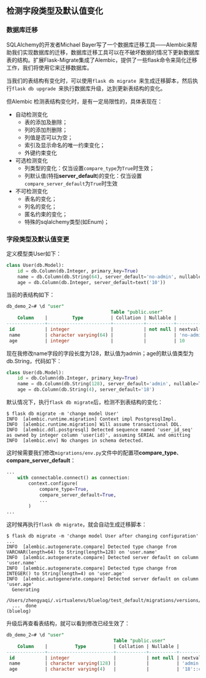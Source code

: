 ## 检测字段类型及默认值变化



### 数据库迁移

SQLAlchemy的开发者Michael Bayer写了一个数据库迁移工具——Alembic来帮助我们实现数据库的迁移，数据库迁移工具可以在不破坏数据的情况下更新数据库表的结构。扩展Flask-Migrate集成了Alembic，提供了一些flask命令来简化迁移工作，我们将使用它来迁移数据库。

当我们的表结构有变化时，可以使用`flask db migrate `来生成迁移脚本，然后执行`flask db upgrade `来执行数据库升级，达到更新表结构的变化。

但Alembic 检测表结构变化时，是有一定局限性的，具体表现在：

- 自动检测变化
  - 表的添加及删除；
  - 列的添加剂删除；
  - 列值是否可以为空；
  - 索引及显示命名的唯一约束变化；
  - 外键约束变化
- 可选检测变化
  - 列类型的变化：仅当设置`compare_type`为`True`时生效；
  - 列默认值(特指**server_default**)的变化：仅当设置`compare_server_default`为`True`时生效
- 不可检测变化
  - 表名的变化；
  - 列名的变化；
  - 匿名约束的变化；
  - 特殊的sqlalchemy类型(如Enum)；



### 字段类型及默认值变更

定义模型类User如下：

```python
class User(db.Model):
    id = db.Column(db.Integer, primary_key=True)
    name = db.Column(db.String(64), server_default='no-admin', nullable=True)
    age = db.Column(db.Integer, server_default=text('10'))
```

当前的表结构如下：

```sql
db_demo_2=# \d "user"
                                      Table "public.user"
    Column    |         Type          | Collation | Nullable |             Default              
--------------+-----------------------+-----------+----------+----------------------------------
 id           | integer               |           | not null | nextval('user_id_seq'::regclass)
 name         | character varying(64) |           |          | 'no-admin'::character varying
 age          | integer               |           |          | 10
```

现在我修改name字段的字段长度为128，默认值为admin；age的默认值类型为db.String，代码如下：

```python
class User(db.Model):
    id = db.Column(db.Integer, primary_key=True)
    name = db.Column(db.String(128), server_default='admin', nullable=True)
    age = db.Column(db.String(4), server_default='18')
```

默认情况下，执行`flask db migrate`后，检测不到表结构的变化：

```shell
$ flask db migrate -m 'change model User'
INFO  [alembic.runtime.migration] Context impl PostgresqlImpl.
INFO  [alembic.runtime.migration] Will assume transactional DDL.
INFO  [alembic.ddl.postgresql] Detected sequence named 'user_id_seq' as owned by integer column 'user(id)', assuming SERIAL and omitting
INFO  [alembic.env] No changes in schema detected.
```

这时候需要我们修改`migrations/env.py`文件中的配置项**compare_type**、**compare_server_default**：

```python
...
    with connectable.connect() as connection:
        context.configure(
            compare_type=True,
            compare_server_default=True,
            ...
        )
...
```

这时候再执行`flask db migrate`，就会自动生成迁移脚本：

```shell
$ flask db migrate -m 'change model User after changing configuration'
...
INFO  [alembic.autogenerate.compare] Detected type change from VARCHAR(length=64) to String(length=128) on 'user.name'
INFO  [alembic.autogenerate.compare] Detected server default on column 'user.name'
INFO  [alembic.autogenerate.compare] Detected type change from INTEGER() to String(length=4) on 'user.age'
INFO  [alembic.autogenerate.compare] Detected server default on column 'user.age'
  Generating
  /Users/zhengyaqi/.virtualenvs/bluelog/test_default/migrations/versions/a59c26b4165a_change_model_user_after_changing_.py
  ...  done
(bluelog) 
```

 升级后再查看表结构，就可以看到修改已经生效了：

```sql
db_demo_2=# \d "user"
                                       Table "public.user"
    Column    |          Type          | Collation | Nullable |             Default              
--------------+------------------------+-----------+----------+----------------------------------
 id           | integer                |           | not null | nextval('user_id_seq'::regclass)
 name         | character varying(128) |           |          | 'admin'::character varying
 age          | character varying(4)   |           |          | '18'::character varying
```





